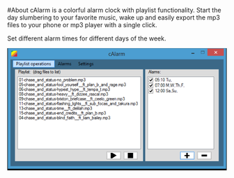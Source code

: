#About
cAlarm is a colorful alarm clock with playlist functionality.
Start the day slumbering to your favorite music, wake up and easily export the
mp3 files to your phone or mp3 player with a single click.

Set different alarm times for different days of the week.

![cAlarm screenshot](https://github.com/studiefredfredrik/cAlarm/blob/master/files%20for%20the%20wiki/cAlarm.PNG?raw=true)

